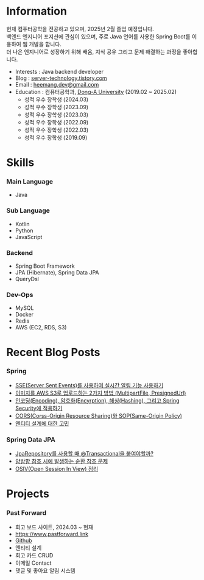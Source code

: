 # Information 
현재 컴퓨터공학을 전공하고 있으며, 2025년 2월 졸업 예정입니다. <br>
백엔드 엔지니어 포지션에 관심이 있으며, 주로 Java 언어를 사용한 Spring Boot를 이용하여 웹 개발을 합니다. <br>
더 나은 엔지니어로 성장하기 위해 배움, 지식 공유 그리고 문제 해결하는 과정을 좋아합니다.


- Interests : Java backend developer
- Blog : [server-technology.tistory.com](https://server-technology.tistory.com/)
- Email : heemang.dev@gmail.com
- Education : 컴퓨터공학과, [Dong-A University](https://computer.donga.ac.kr/computer/CMS/Contents/Contents.do?mCode=MN063) (2019.02 ~ 2025.02)
  - 성적 우수 장학생 (2024.03)
  - 성적 우수 장학생 (2023.09)
  - 성적 우수 장학생 (2023.03)
  - 성적 우수 장학생 (2022.09)
  - 성적 우수 장학생 (2022.03)
  - 성적 우수 장학생 (2019.09)

# Skills
###  Main Language
- Java

### Sub Language
- Kotlin
- Python
- JavaScript

### Backend
- Spring Boot Framework
- JPA (Hibernate), Spring Data JPA
- QueryDsl

### Dev-Ops
- MySQL
- Docker
- Redis
- AWS (EC2, RDS, S3)
  
# Recent Blog Posts
### Spring
- <a href="https://server-technology.tistory.com/329"> SSE(Server Sent Events)를 사용하여 실시간 알림 기능 사용하기</a>
- <a href="https://server-technology.tistory.com/327"> 이미지를 AWS S3로 업로드하는 2가지 방법 (MultipartFile, PresignedUrl)</a>
- <a href="https://server-technology.tistory.com/322"> 인코딩(Encoding), 암호화(Encyrption), 해싱(Hashing), 그리고 Spring Security에 적용하기</a>
- <a href="https://server-technology.tistory.com/317"> CORS(Corss-Origin Resource Sharing)와 SOP(Same-Origin Policy)</a>
- <a href="https://server-technology.tistory.com/247"> 엔티티 설계에 대한 고민 </a>

### Spring Data JPA
- <a href="https://server-technology.tistory.com/324"> JpaRepository를 사용할 때 @Transactional을 붙여야할까?</a>
- <a href="https://server-technology.tistory.com/319"> 양방향 참조 시에 발생하는 순환 참조 문제 </a>
- <a href="https://server-technology.tistory.com/289"> OSIV(Open Session In View) 정리 </a>

# Projects
### Past Forward 
- 회고 보드 사이트, 2024.03 ~ 현재
- https://www.pastforward.link
- [Github](https://github.com/donga-it-club/past-foward-backend)
- 엔티티 설계
- 회고 카드 CRUD
- 이메일 Contact
- 댓글 및 좋아요 알림 시스템
